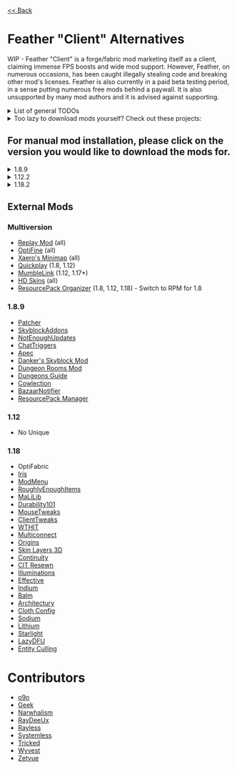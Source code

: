 [<< Back](README.md)

# Feather "Client" Alternatives

WIP - Feather "Client" is a forge/fabric mod marketing itself as a client, claiming immense FPS boosts and wide mod support. However, Feather, on numerous occasions, has been caught illegally stealing code and breaking other mod's licenses. Feather is also currently in a paid beta testing period, in a sense putting numerous free mods behind a paywall. It is also unsupported by many mod authors and it is advised against supporting.

<details>
    <summary>List of general TODOs</summary>
<br>

- Move external mods into respective version categories
- Figure out what to do about unrecommended mods (ie OptiFabric, DSM)
- Make SkyClient and Argon messages nicer and maybe move to bottom.
- Forge/Fabric install guides? Maybe link to Lizzy's for Forge and MigratingToLatest for Fabric
- Figure out what to do about Feather missing mods for some versions (i.e., no Patcher 1.12)
	- patcher in specific is solved by Patcher being included in the general settings anyways, need to find out if anything else has the same issue)
- Make a final decision on 1.17. I don't see any reason to support it here, who is still playing 1.17?

</details>

<details>
    <summary>Too lazy to download mods yourself? Check out these projects:</summary>
<br>

- [SkyClient](https://hypixel.net/threads/skyclient-easily-install-and-update-skyblock-mods-and-packs.3731617/) - Skyclient allows for a great modpack for both Skyblock and PvP, allowing you to add extra mods and external mods, as well as provide an in-game updater for those included.
- [Argon](https://github.com/Tricked-dev/argoninstaller) - Argon makes it easy to download specific mods in a single installer, as well as managing updates.
- PolyMC (still in dev)

</details>

## For manual mod installation, please click on the version you would like to download the mods for.

<details>
    <summary>1.8.9</summary>
<br>

Please download and install [Forge](https://files.minecraftforge.net/net/minecraftforge/forge/index_1.8.9.html) to continue.

## Feather Mods

### Visuals
- Animations - [Sk1er's Old Animations Beta](https://sk1er.club/beta)
- Block Overlay - [Aycy's BlockOverlay](https://hypixel.net/threads/forge-1-8-9-block-overlay-v4-0-3.1417995/)
- Clear Water - [sp614x's OptiFine](https://optifine.net/adloadx?f=preview_OptiFine_1.8.9_HD_U_M6_pre2.jar)
- Custom Crosshair - [Sparkless's Custom Crosshair](https://www.curseforge.com/minecraft/mc-mods/custom-crosshair-mod/files/all?filter-game-version=2020709689%3A5806)
- FOV Changer - [Sk1er Patcher](https://sk1er.club/mods/patcher)
- Glint - [Rocco's ShinyPots](https://github.com/RoccoDev/ShinyPots-1.8/releases/latest) & [Powns's Glint Colorizer](https://download.powns.dev/glintcolorizer189)
- Hitbox - [W-OVERFLOW's REDACTION](https://github.com/W-OVERFLOW/REDACTION)
- Item Physics - [CreativeMD's ItemPhysic Lite](https://www.curseforge.com/minecraft/mc-mods/itemphysic-lite/files/all?filter-game-version=2020709689%3A5806)
- Nick Hider - [Sk1er's NickHider](https://sk1er.llc/mods/nick_hider)
- Particles - [isXander's Particles Enhanced](https://modrinth.com/mod/particlesenhanced)
- Time Changer - [Shatterpoint's Revamped Timechanger](https://github.com/shatter-point/Revamped-TimeChanger/releases/latest)
- Waypoints - [Aycy's Waypoints](https://www.youtube.com/watch?v=5jq5tXqwDTM)
- Weather Changer - [W-OVERFLOW's Weather Changer](https://github.com/W-OVERFLOW/WeatherChanger/releases/latest)
- Zoom - [sp614x's OptiFine](https://optifine.net/adloadx?f=preview_OptiFine_1.8.9_HD_U_M6_pre2.jar) & [Sk1er Patcher](https://sk1er.club/mods/patcher)

### HUD
- Armor Status - [isXander's EvergreenHUD](https://modrinth.com/mod/evergreenhud/versions)
- Boss Bar - [W-OVERFLOW's VanillaHUD](https://github.com/W-OVERFLOW/VanillaHUD/releases/latest)
- CPS - [isXander's EvergreenHUD](https://modrinth.com/mod/evergreenhud/versions)
- Combo Display - [isXander's EvergreenHUD](https://modrinth.com/mod/evergreenhud/versions)
- Coordinates - [isXander's EvergreenHUD](https://modrinth.com/mod/evergreenhud/versions)
- Direction - [isXander's EvergreenHUD](https://modrinth.com/mod/evergreenhud/versions)
- FPS - [isXander's EvergreenHUD](https://modrinth.com/mod/evergreenhud/versions)
- Item Counter - [isXander's EvergreenHUD](https://modrinth.com/mod/evergreenhud/versions)
- Item Info - [Sk1er's Patcher](https://www.sk1er.club/mods/patcher)
- Pack Display - [Filip's ResourcePack Display](https://github.com/1fxe/Resource-Pack-Display)
- Ping - [isXander's EvergreenHUD](https://modrinth.com/mod/evergreenhud/versions)
- Potion Effects - [isXander's EvergreenHUD](https://modrinth.com/mod/evergreenhud/versions)
- Reach Display - [isXander's EvergreenHUD](https://modrinth.com/mod/evergreenhud/versions)
- Saturation - [isXander's EvergreenHUD](https://modrinth.com/mod/evergreenhud/versions)
- Scoreboard - [W-OVERFLOW's VanillaHUD](https://github.com/W-OVERFLOW/VanillaHUD/releases/latest)
- Time - [isXander's EvergreenHUD](https://modrinth.com/mod/evergreenhud/versions)

### Hypixel
- AutoFriend - [2Pi's AutoFriend](https://2pi.pw/mods/autofriend)
- Auto Tip - [Semx11's AutoTip](https://autotip.pro/download)
- Auto GG - [Sk1er's AutoGG & AntiGG](https://sk1er.club/mods/autogg)
- Anti GG - [Sk1er's AutoGG & AntiGG](https://sk1er.club/mods/autogg)
- LevelHead - [Sk1er's LevelHead](https://www.sk1er.club/mods/level_head)

### Other

- Auto Text **(BANNABLE ON HYPIXEL)** - [MattsOnMC's MacroKey Keybinding](https://www.curseforge.com/minecraft/mc-mods/macrokey-keybinding/files/all?filter-game-version=2020709689%3A5806)
- Discord - [DeDiamondPro's HyCord](https://github.com/DeDiamondPro/HyCord/releases/latest)
- Oof Mod - [Powns & Refraction & Deftu's OofMod](https://github.com/Deftu/OofMod/releases/latest)
- Perspective **(BANNABLE ON HYPIXEL)** - [DJtheRedstoner's Perspective Mod](https://inv.wtf/djperspective)
- Screenshot - [Sk1er Patcher](https://sk1er.club/mods/patcher)
- Scrollable Tooltips - [Sk1er's Scrollable Tooltips](https://www.sk1er.club/mods/text_overflow_scroll)
- Server Address - [isXander's EvergreenHUD](https://modrinth.com/mod/evergreenhud/versions)
- Snaplook - [W-OVERFLOW's BehindYouV3](https://github.com/W-OVERFLOW/BehindYouV3/releases/latest)
- Toggle Sprint - [Lily's SimpleToggleSprint](https://github.com/My-Name-Is-Jeff/SimpleToggleSprint/releases/latest)
- Voice - [DeDiamondPro's HyCord](https://github.com/DeDiamondPro/HyCord/releases/latest)

## General

### Blur Settings

- Inventory - [tterrag's Blur](https://www.curseforge.com/minecraft/mc-mods/blur/files/all?filter-game-version=2020709689%3A5806)
- Menu - [tterrag's Blur](https://www.curseforge.com/minecraft/mc-mods/blur/files/all?filter-game-version=2020709689%3A5806)

### Sound

- Portal Sounds - [Sk1er Patcher](https://sk1er.club/mods/patcher)

### Keybinds

- Custom Dropstack - [Sk1er Patcher](https://sk1er.club/mods/patcher)

## Chat Options

### Chat Settings

- Toggle Chat - [Sk1er Patcher](https://sk1er.club/mods/patcher)
- Unlimited Scrollbar - [Sk1er Patcher](https://sk1er.club/mods/patcher)
- Background Color - ?
- Text Shadow - [Sk1er Patcher](https://sk1er.club/mods/patcher)

### Stack Messages

- Stack Messages - [Sk1er Patcher](https://sk1er.club/mods/patcher)
- Consecutive Messages Only - [Sk1er Patcher](https://sk1er.club/mods/patcher)

### Mentions

- Highlight - [W-OVERFLOW's REDACTION](https://github.com/W-OVERFLOW/REDACTION)
- Color - [W-OVERFLOW's REDACTION](https://github.com/W-OVERFLOW/REDACTION)
- Bold - ?
- Own Messages - ?

## Performance

### Rendering Settings

- Use Fast Rendering - [sp614x's OptiFine](https://optifine.net/adloadx?f=preview_OptiFine_1.8.9_HD_U_M6_pre2.jar)
- Use Direct Memory Access - [Sk1er Patcher](https://sk1er.club/mods/patcher)
- Use Fast Font Rendering - [Sk1er Patcher](https://sk1er.club/mods/patcher)
- Use Static Particle Color - [Sk1er Patcher](https://sk1er.club/mods/patcher)
- Lazy Chunk Loading - [Sk1er Patcher](https://sk1er.club/mods/patcher)

### Light Settings

- Use Fast Block Lighting - [Sk1er Patcher](https://sk1er.club/mods/patcher)
- Use Fast Entity Lighting - [Sk1er Patcher](https://sk1er.club/mods/patcher)

### Advanced Settings

- Use Culling - [Sk1er Patcher](https://sk1er.club/mods/patcher)
- Cull Nametags - [Sk1er Patcher](https://sk1er.club/mods/patcher)
	
</details>

<details>
    <summary>1.12.2</summary>
<br>
	
Please download and install [Forge](https://files.minecraftforge.net/net/minecraftforge/forge/index_1.12.2.html) to continue.

### Visuals
- Animations - ?
- Block Overlay - ?
- Clear Water - [sp614x's OptiFine](https://optifine.net/adloadx?f=preview_OptiFine_1.8.9_HD_U_M6_pre2.jar)
- Custom Crosshair - [Sparkless's Custom Crosshair](https://www.curseforge.com/minecraft/mc-mods/custom-crosshair-mod/files)
- FOV Changer - [Sk1er Patcher](https://sk1er.club/mods/patcher)
- Glint - ?
- Hitbox - ?
- Item Physics - [CreativeMD's ItemPhysic Lite](https://www.curseforge.com/minecraft/mc-mods/itemphysic-lite)
- Nick Hider - ?
- Particles - ?
- Time Changer - ?
- Waypoints - ?
- Weather Changer - ?
- Zoom - [sp614x's OptiFine](https://optifine.net) / [Sk1er Patcher](https://sk1er.club/mods/patcher)

### HUD
- Armor Status - ?
- Boss Bar - ?
- CPS - ?
- Combo Display - ?
- Coordinates - ?
- Direction - ?
- FPS - ?
- Item Counter - ?
- Item Info - [Sk1er Patcher](https://sk1er.club/mods/patcher)
- Pack Display - ?
- Ping - ?
- Potion Effects - ?
- Reach Display - ?
- Saturation - ?
- Scoreboard - ?
- Time - ?

### Hypixel
- AutoFriend - ?
- Auto Tip - [Semx11's AutoTip](https://autotip.pro/download)
- Auto GG - ?
- Anti GG - ?
- LevelHead - ?

### Other

- Auto Text **(BANNABLE ON HYPIXEL)** - ?
- Discord - ?
- Oof Mod - ?
- Perspective - ?
- Screenshot - [Sk1er Patcher](https://sk1er.club/mods/patcher)
- Scrollable Tooltips - [Scrollable Tooltips](https://sk1er.club/mods/text_overflow_scroll)
- Server Address - ?
- Snaplook - ?
- Toggle Sprint - [Lily's SimpleToggleSprint](https://github.com/My-Name-Is-Jeff/SimpleToggleSprint/releases/latest)
- Voice - ?

## General

### Blur Settings

- Inventory - [tterrag's Blur](https://www.curseforge.com/minecraft/mc-mods/blur)
- Menu - [tterrag's Blur](https://www.curseforge.com/minecraft/mc-mods/blur)

### Sound

- Portal Sounds - [Sk1er Patcher](https://sk1er.club/mods/patcher)

### Keybinds

- Custom Dropstack - [Sk1er Patcher](https://sk1er.club/mods/patcher)

## Chat Options

### Chat Settings

- Toggle Chat - [Sk1er Patcher](https://sk1er.club/mods/patcher)
- Unlimited Scrollbar - [Sk1er Patcher](https://sk1er.club/mods/patcher)
- Background Color - ?
- Text Shadow - [Sk1er Patcher](https://sk1er.club/mods/patcher)

### Stack Messages

- Stack Messages - [Sk1er Patcher](https://sk1er.club/mods/patcher)
- Consecutive Messages Only - [Sk1er Patcher](https://sk1er.club/mods/patcher)

### Mentions

- Highlight - ?
- Color - ?
- Bold - ?
- Own Messages - ?

## Performance

### Rendering Settings

- Use Fast Rendering - [sp614x's OptiFine](https://optifine.net)
- Use Direct Memory Access - [Sk1er Patcher](https://sk1er.club/mods/patcher)
- Use Fast Font Rendering - [Sk1er Patcher](https://sk1er.club/mods/patcher)
- Use Static Particle Color - [Sk1er Patcher](https://sk1er.club/mods/patcher)
- Lazy Chunk Loading - [Sk1er Patcher](https://sk1er.club/mods/patcher)

### Light Settings

- Use Fast Block Lighting - [Sk1er Patcher](https://sk1er.club/mods/patcher)
- Use Fast Entity Lighting - [Sk1er Patcher](https://sk1er.club/mods/patcher)

### Advanced Settings

- Use Culling - [Sk1er Patcher](https://sk1er.club/mods/patcher)
- Cull Nametags - [Sk1er Patcher](https://sk1er.club/mods/patcher)

</details>

<details>
    <summary>1.18.2</summary>
<br>

Please download and install [Fabric](https://fabricmc.net/use/installer/) and [Fabric API](https://modrinth.com/mod/fabric-api) to continue.

### Visuals
- Animations - ?
- Block Overlay - [LordDeatHunter's Color Me Outlines](https://www.curseforge.com/minecraft/mc-mods/color-me-outlines)
- Clear Water - Vanilla Tweaks
- Custom Crosshair - [Sparkless's Custom Crosshair](https://www.curseforge.com/minecraft/mc-mods/custom-crosshair-mod/files)
- FOV Changer - ?
- Glint - ?
- Hitbox - ?
- Item Physics - [CreativeMD's ItemPhysic Lite](https://www.curseforge.com/minecraft/mc-mods/itemphysic-lite)
- Nick Hider - ?
- Particles - ?
- Time Changer - [Motschen's Time Changer](https://modrinth.com/mod/time-changer) (Only works on Multiplayer)
- Waypoints - ?
- Weather Changer - ?
- Zoom - [isXander's Zoomify](https://www.curseforge.com/minecraft/mc-mods/zoomify)

### HUD
- Armor Status - [isXander's EvergreenHUD](https://modrinth.com/mod/evergreenhud/versions)
- Boss Bar - ?
- CPS - [isXander's EvergreenHUD](https://modrinth.com/mod/evergreenhud/versions)
- Combo Display - [isXander's EvergreenHUD](https://modrinth.com/mod/evergreenhud/versions)
- Coordinates - [isXander's EvergreenHUD](https://modrinth.com/mod/evergreenhud/versions)
- Direction - [isXander's EvergreenHUD](https://modrinth.com/mod/evergreenhud/versions)
- FPS - [isXander's EvergreenHUD](https://modrinth.com/mod/evergreenhud/versions)
- Item Counter - [isXander's EvergreenHUD](https://modrinth.com/mod/evergreenhud/versions)
- Item Info - [Sk1er Patcher](https://sk1er.club/mods/patcher)
- Pack Display - ?
- Ping - [isXander's EvergreenHUD](https://modrinth.com/mod/evergreenhud/versions)
- Potion Effects - [isXander's EvergreenHUD](https://modrinth.com/mod/evergreenhud/versions)
- Reach Display - [isXander's EvergreenHUD](https://modrinth.com/mod/evergreenhud/versions)
- Saturation - [isXander's EvergreenHUD](https://modrinth.com/mod/evergreenhud/versions)
- Scoreboard - ?
- Time - [isXander's EvergreenHUD](https://modrinth.com/mod/evergreenhud/versions)

### Hypixel
- AutoFriend - ?
- Auto Tip - ?
- Auto GG - ?
- Anti GG - ?
- LevelHead - ?

### Other

- Auto Text **(BANNABLE ON HYPIXEL)** - ?
- Discord - ?
- Oof Mod - ?
- Perspective - [r0yzer's Perspektive](https://modrinth.com/mod/perspektive)
- Screenshot - [isXander's Shotify](https://modrinth.com/mod/shotify)
- Scrollable Tooltips - ?
- Server Address - [isXander's EvergreenHUD](https://modrinth.com/mod/evergreenhud/versions)
- Snaplook - ?
- Toggle Sprint - Vanilla
- Voice - ?

## General

### Blur Settings

- Inventory - [Motschen's Blur (Fabric)](https://modrinth.com/mod/blur-fabric)
- Menu - [Motschen's Blur (Fabric)](https://modrinth.com/mod/blur-fabric)

### Sound

- Portal Sounds - ?

### Keybinds

- Custom Dropstack - ?

## Chat Options

### Chat Settings

- Toggle Chat - ?
- Unlimited Scrollbar - ?
- Background Color - ?
- Text Shadow - ?

### Stack Messages

- Stack Messages - ?
- Consecutive Messages Only - ?

### Mentions

- Highlight - ?
- Color - ?
- Bold - ?
- Own Messages - ?

## Performance

### Rendering Settings

- Use Fast Rendering - [Sodium](https://modrinth.com/mod/sodium)
- Use Direct Memory Access - [Sodium](https://modrinth.com/mod/sodium)
- Use Fast Font Rendering - [Sodium](https://modrinth.com/mod/sodium)
- Use Static Particle Color - ?
- Lazy Chunk Loading - [CaffeineMC's Sodium](https://modrinth.com/mod/sodium)

### Light Settings

- Use Fast Block Lighting - [Sodium](https://modrinth.com/mod/sodium)
- Use Fast Entity Lighting - [Sodium](https://modrinth.com/mod/sodium)

### Advanced Settings

- Use Culling - [tr7zw's Entity Culling](https://www.curseforge.com/minecraft/mc-mods/entityculling)
- Cull Nametags - [tr7zw's Entity Culling](https://www.curseforge.com/minecraft/mc-mods/entityculling)

</details>

## External Mods

### Multiversion

- [Replay Mod](https://www.replaymod.com) (all)
- [OptiFine](https://optifine.net) (all)
- [Xaero's Minimap](https://www.curseforge.com/minecraft/mc-mods/xaeros-minimap) (all)
- [Quickplay](https://hypixel.net/threads/forge-quickplay-v2-0-3-quickly-join-games-on-the-network.1317410/) (1.8, 1.12)
- [MumbleLink](https://www.curseforge.com/minecraft/mc-mods/mumblelink) (1.12, 1.17*)
- [HD Skins](https://www.hdskins.de/) (all)
- [ResourcePack Organizer](https://www.curseforge.com/minecraft/mc-mods/resource-pack-organizer) (1.8, 1.12, 1.18) - Switch to RPM for 1.8

### 1.8.9

- [Patcher](https://sk1er.club/mods/patcher)
- [SkyblockAddons](https://github.com/BiscuitDevelopment/SkyblockAddons/releases/latest)
- [NotEnoughUpdates](https://github.com/Moulberry/NotEnoughUpdates/releases/latest)
- [ChatTriggers](https://github.com/ChatTriggers/ChatTriggers/releases/latest)
- [Apec](https://github.com/BananaFructa/Apec/releases/latest)
- [Danker's Skyblock Mod](https://github.com/MicrocontrollersDev/Alternatives/blob/main/DankersSkyblockMod.md)
- [Dungeon Rooms Mod](https://github.com/Quantizr/DungeonRoomsMod/releases/latest)
- [Dungeons Guide](https://github.com/Dungeons-Guide/Skyblock-Dungeons-Guide/releases/latest)
- [Cowlection](https://github.com/cow-mc/Cowlection/releases/latest)
- [BazaarNotifier](https://github.com/symt/BazaarNotifier)
- [ResourcePack Manager](https://www.youtube.com/watch?v=OQZFWrrEcYM)

### 1.12

- No Unique

### 1.18

- OptiFabric
- [Iris](https://irisshaders.github.io/)
- [ModMenu](https://modrinth.com/mod/modmenu)
- [RoughlyEnoughItems](https://www.curseforge.com/minecraft/mc-mods/roughly-enough-items)
- [MaLiLib](https://www.curseforge.com/minecraft/mc-mods/malilib)
- [Durability101](https://www.curseforge.com/minecraft/mc-mods/durability101)
- [MouseTweaks](https://www.curseforge.com/minecraft/mc-mods/mouse-tweaks)
- [ClientTweaks](https://www.curseforge.com/minecraft/mc-mods/client-tweaks-fabric)
- [WTHIT](https://www.curseforge.com/minecraft/mc-mods/wthit)
- [Multiconnect](https://www.curseforge.com/minecraft/mc-mods/multiconnect)
- [Origins](https://www.curseforge.com/minecraft/mc-mods/origins)
- [Skin Layers 3D](https://www.curseforge.com/minecraft/mc-mods/skin-layers-3d)
- [Continuity](https://modrinth.com/mod/continuity)
- [CIT Resewn](https://modrinth.com/mod/cit-resewn)
- [Illuminations](https://www.curseforge.com/minecraft/mc-mods/illuminations)
- [Effective](https://www.curseforge.com/minecraft/mc-mods/effective)
- [Indium](https://modrinth.com/mod/indium)
- [Balm](https://www.curseforge.com/minecraft/mc-mods/balm-fabric)
- [Architectury](https://www.curseforge.com/minecraft/mc-mods/architectury-fabric)
- [Cloth Config](https://www.curseforge.com/minecraft/mc-mods/cloth-config)
- [Sodium](https://modrinth.com/mod/sodium)
- [Lithium](https://modrinth.com/mod/lithium)
- [Starlight](https://www.modrinth.com/mod/starlight)
- [LazyDFU](https://modrinth.com/mod/lazydfu)
- [Entity Culling](https://www.curseforge.com/minecraft/mc-mods/entityculling)

# Contributors

- [o9o](https://www.youtube.com/channel/UC_lbg2qjUsZwro5khBW9PHw)
- [Geek](https://github.com/GamingGeek)
- [Narwhalism](https://www.twitch.tv/narwhalswim)
- [RayDeeUx](https://github.com/RayDeeUx)
- [Rayless](https://github.com/UnderscoreRayless)
- [Systemless](https://github.com/SystemlessDev)
- [Tricked](https://github.com/Tricked-dev)
- [Wyvest](https://github.com/Wyvest)
- [Zetvue](https://zetvue.carrd.co)
